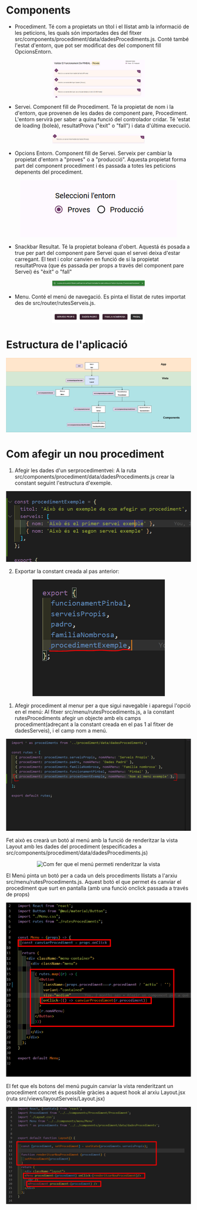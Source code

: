 # Components
- Procediment.  Té com a propietats un títol i el llistat amb la informació de les peticions, les quals són importades des del fitxer src/components/procediment/data/dadesProcediments.js. Conté també l'estat d'entorn, que pot ser modificat des del component fill OpcionsEntorn.

<p align="center">
  <img width="50%" alt="Component Procediment" src="
doc-react/procediment.PNG">
</p>
  
- Servei. Component fill de Procediment. Té la propietat de nom i la d'entorn, que provenen de les dades de component pare, Procediment. L'entorn servirà per saber a quina funció del controlador cridar. Té 'estat de loading (boleà), resultatProva ("èxit" o "fall") i data d'última execució.
  
 <p align="center">
  <img width="50%" alt="Component Servei" src="doc-react/servei.PNG">
</p>

- Opcions Entorn. Component fill de Servei. Serveix per cambiar la propietat d'entorn a "proves" o a "producció". Aquesta propietat forma part del component procediment i és passada a totes les peticions depenents del procediment.
  
 <p align="center">
  <img alt="Component Opcions Entorn" src="doc-react/opcionsEntorn.PNG">
</p>

- Snackbar Resultat. Té la propietat boleana d'obert. Aquestá és posada a true per part del component pare Servei quan el servei deixa d'estar carregant. El text i color canvien en funció de si la propietat resultatProva (que és passada per props a través del component pare Servei) és "èxit" o "fall"
  
 <p align="center">
  <img  width="50%" alt="Component Snackbar resultat" src="doc-react/snackbar-resultat.PNG">
</p>

- Menu. Conté el menú de navegació. Es pinta el llistat de rutes importat des de  src/router/rutesServeis.js.
  
 <p align="center">
  <img  width="50%" alt="Component Menu" src="doc-react/menu.PNG">
</p>


# Estructura de l'aplicació

<p align="center">
  <img alt="Diagrama Aplicació" src="doc-react/PinbalMonitorReact.png">
</p>


# Com afegir un nou procediment

1. Afegir les dades d'un serprocedimentvei:
   A la ruta src/components/procediment/data/dadesProcediments.js crear la constant seguint l'estructura d'exemple.

<p align="center">
  <img alt="Exemple de com afegir dades d'un procediment" src="doc-react/afegir-dades-procediment.PNG">
</p>

2. Exportar la constant creada al pas anterior:


<p align="center">
  <img alt="Exemple d'exportar la constant" src="doc-react/exportar-dades-afegides.PNG">
</p>

1. Afegir procediment al menur per a que sigui navegable i aparegui l'opció en el menú:
   Al fitxer src/menu/rutesProcediments.js, a la constant rutesProcediments afegir un objecte amb els camps procediment(adreçant a la constant creada en el pas 1 al fitxer de dadesServeis),  i el camp nom a menú.

<p align="center">
  <img alt="Exemple d'afegir la ruta al menú" src="doc-react/afegir-a-menu.PNG">
</p>
Fet això es crearà un botó al menú amb la funció de renderitzar la vista Layout amb les dades del procediment (especificades a src/components/procediment/data/dadesProcediments.js)



<p align="center">
  <img alt="Com fer que el menú permeti renderitzar la vista" src="exemple-afegir-procediment.PNG">
</p>

El Menú pinta un botó per a cada un dels procediments llistats a l'arxiu src/menu/rutesProcediments.js. Aquest botó el que permet és canviar el procediment que surt en pantalla (amb una funció onclick passada a través de props)
<p align="center">
  <img alt="Com el Layout renderitza el procediment amb les dades corresponents" src="doc-react/menu-codi.PNG">
</p>

El fet que els botons del menú puguin canviar la vista renderitzant un procediment concret és possible gràcies a aquest hook al arxiu Layout.jsx (ruta src/views/layoutServeis/Layout.jsx)

<p align="center">
  <img alt="Resultat que quedaria seguint les passes de l'exemple" src="doc-react/layout-codi.PNG">
</p>
